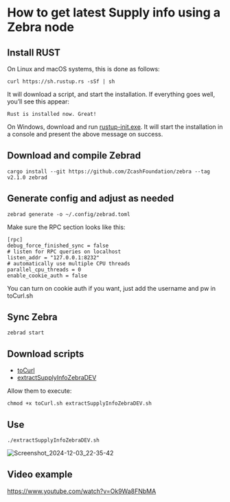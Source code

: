 # How to get latest Supply info using a Zebra node

## Install RUST

On Linux and macOS systems, this is done as follows:

`curl https://sh.rustup.rs -sSf | sh`

It will download a script, and start the installation. If everything goes well, you’ll see this appear:

`Rust is installed now. Great!`

On Windows, download and run [rustup-init.exe](https://win.rustup.rs/). It will start the installation in a console and present the above message on success.

## Download and compile Zebrad

`cargo install --git https://github.com/ZcashFoundation/zebra --tag v2.1.0 zebrad`



## Generate config and adjust as needed

`zebrad generate -o ~/.config/zebrad.toml`

Make sure the RPC section looks like this:

```
[rpc]
debug_force_finished_sync = false
# listen for RPC queries on localhost
listen_addr = "127.0.0.1:8232"
# automatically use multiple CPU threads
parallel_cpu_threads = 0
enable_cookie_auth = false
```

You can turn on cookie auth if you want, just add the username and pw in toCurl.sh


## Sync Zebra

`zebrad start`


## Download scripts 
* [toCurl](https://github.com/dismad/zebraUtilities/blob/main/dev/toCurl.sh)
* [extractSupplyInfoZebraDEV](extractSupplyInfoZebraDEV.sh)
  
Allow them to execute:

`chmod +x toCurl.sh extractSupplyInfoZebraDEV.sh`



## Use


`./extractSupplyInfoZebraDEV.sh`

![Screenshot_2024-12-03_22-35-42](https://github.com/user-attachments/assets/bac68437-fd1b-4744-b30e-674f7e46cbd4)

## Video example

https://www.youtube.com/watch?v=Ok9Wa8FNbMA

